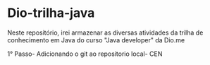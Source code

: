 # Dio-trilha-java
Neste repositório, irei armazenar as diversas atividades da trilha de conhecimento em Java do curso "Java developer" da Dio.me

1° Passo- Adicionando o git ao repositorio local- CEN